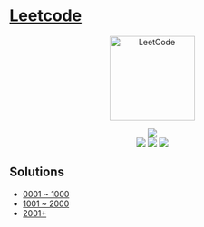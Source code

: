 # [Leetcode](https://leetcode.com/problemset/all/)
<div align="center">
    <img src="https://i.imgur.com/IsS5xkZ.png" width="150" title="LeetCode" alt="LeetCode">
</div>
<p align="center">
    <a><img src="https://img.shields.io/badge/solutions-39%20of%202306-ff69b4"></a>
    </br>
    <a><img src="https://img.shields.io/badge/Easy-17/578-00a152"></a>
    <a><img src="https://img.shields.io/badge/Medium-19/1225-f0ae4e"></a>
    <a><img src="https://img.shields.io/badge/Hard-4/503-d95450"></a>
</p>

## Solutions
- [0001 ~ 1000](./Solutions0001-1000.md)
- [1001 ~ 2000](./Solutions1001-2000.md)
- [2001+](./Solutions2001+.md)